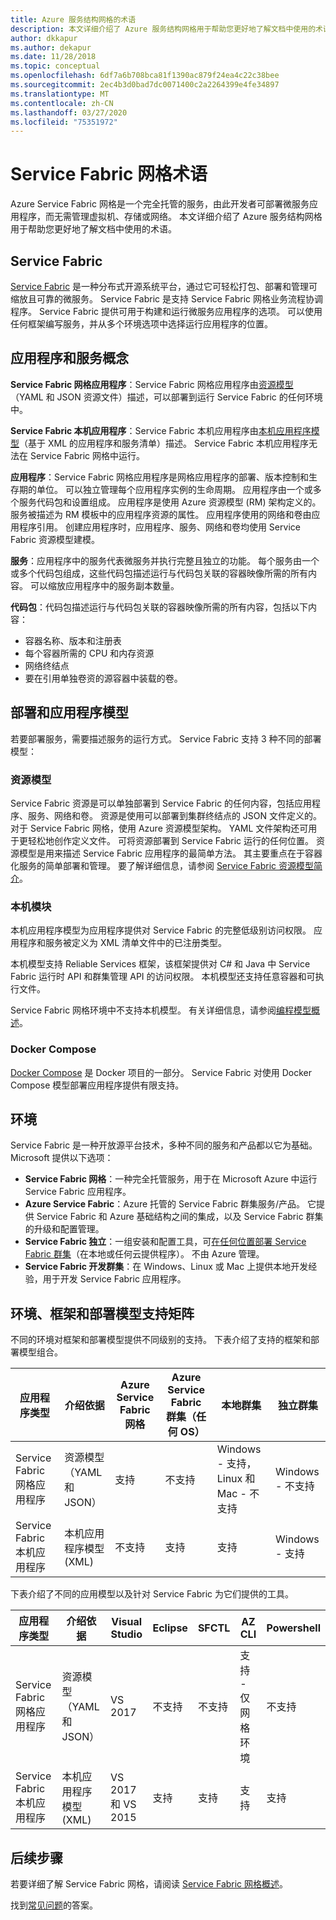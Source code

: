 ```yaml
---
title: Azure 服务结构网格的术语
description: 本文详细介绍了 Azure 服务结构网格用于帮助您更好地了解文档中使用的术语。
author: dkkapur
ms.author: dekapur
ms.date: 11/28/2018
ms.topic: conceptual
ms.openlocfilehash: 6df7a6b708bca81f1390ac879f24ea4c22c38bee
ms.sourcegitcommit: 2ec4b3d0bad7dc0071400c2a2264399e4fe34897
ms.translationtype: MT
ms.contentlocale: zh-CN
ms.lasthandoff: 03/27/2020
ms.locfileid: "75351972"
---
```

# <a name="service-fabric-mesh-terminology"></a>Service Fabric 网格术语

Azure Service Fabric 网格是一个完全托管的服务，由此开发者可部署微服务应用程序，而无需管理虚拟机、存储或网络。 本文详细介绍了 Azure 服务结构网格用于帮助您更好地了解文档中使用的术语。

## <a name="service-fabric"></a>Service Fabric

[Service Fabric](/azure/service-fabric/) 是一种分布式开源系统平台，通过它可轻松打包、部署和管理可缩放且可靠的微服务。 Service Fabric 是支持 Service Fabric 网格业务流程协调程序。 Service Fabric 提供可用于构建和运行微服务应用程序的选项。 可以使用任何框架编写服务，并从多个环境选项中选择运行应用程序的位置。

## <a name="application-and-service-concepts"></a>应用程序和服务概念

**Service Fabric 网格应用程序**：Service Fabric 网格应用程序由[资源模型](/azure/service-fabric-mesh/service-fabric-mesh-service-fabric-resources)（YAML 和 JSON 资源文件）描述，可以部署到运行 Service Fabric 的任何环境中。

**Service Fabric 本机应用程序**：Service Fabric 本机应用程序由[本机应用程序模型](/azure/service-fabric/service-fabric-application-model)（基于 XML 的应用程序和服务清单）描述。  Service Fabric 本机应用程序无法在 Service Fabric 网格中运行。

**应用程序**：Service Fabric 网格应用程序是网格应用程序的部署、版本控制和生存期的单位。 可以独立管理每个应用程序实例的生命周期。  应用程序由一个或多个服务代码包和设置组成。 应用程序是使用 Azure 资源模型 (RM) 架构定义的。  服务被描述为 RM 模板中的应用程序资源的属性。  应用程序使用的网络和卷由应用程序引用。  创建应用程序时，应用程序、服务、网络和卷均使用 Service Fabric 资源模型建模。

**服务**：应用程序中的服务代表微服务并执行完整且独立的功能。 每个服务由一个或多个代码包组成，这些代码包描述运行与代码包关联的容器映像所需的所有内容。  可以缩放应用程序中的服务副本数量。

**代码包**：代码包描述运行与代码包关联的容器映像所需的所有内容，包括以下内容：

* 容器名称、版本和注册表
* 每个容器所需的 CPU 和内存资源
* 网络终结点
* 要在引用单独卷资的源容器中装载的卷。

## <a name="deployment-and-application-models"></a>部署和应用程序模型 

若要部署服务，需要描述服务的运行方式。 Service Fabric 支持 3 种不同的部署模型：

### <a name="resource-model"></a>资源模型
Service Fabric 资源是可以单独部署到 Service Fabric 的任何内容，包括应用程序、服务、网络和卷。 资源是使用可以部署到集群终结点的 JSON 文件定义的。  对于 Service Fabric 网格，使用 Azure 资源模型架构。 YAML 文件架构还可用于更轻松地创作定义文件。 可将资源部署到 Service Fabric 运行的任何位置。 资源模型是用来描述 Service Fabric 应用程序的最简单方法。 其主要重点在于容器化服务的简单部署和管理。 要了解详细信息，请参阅 [Service Fabric 资源模型简介](/azure/service-fabric-mesh/service-fabric-mesh-service-fabric-resources)。

### <a name="native-model"></a>本机模块
本机应用程序模型为应用程序提供对 Service Fabric 的完整低级别访问权限。 应用程序和服务被定义为 XML 清单文件中的已注册类型。

本机模型支持 Reliable Services 框架，该框架提供对 C# 和 Java 中 Service Fabric 运行时 API 和群集管理 API 的访问权限。 本机模型还支持任意容器和可执行文件。

Service Fabric 网格环境中不支持本机模型。  有关详细信息，请参阅[编程模型概述](/azure/service-fabric/service-fabric-choose-framework)。

### <a name="docker-compose"></a>Docker Compose 
[Docker Compose](https://docs.docker.com/compose/) 是 Docker 项目的一部分。 Service Fabric 对使用 Docker Compose 模型部署应用程序提供有限支持。

## <a name="environments"></a>环境

Service Fabric 是一种开放源平台技术，多种不同的服务和产品都以它为基础。 Microsoft 提供以下选项：

 - **Service Fabric 网格**：一种完全托管服务，用于在 Microsoft Azure 中运行 Service Fabric 应用程序。
 - **Azure Service Fabric**：Azure 托管的 Service Fabric 群集服务/产品。 它提供 Service Fabric 和 Azure 基础结构之间的集成，以及 Service Fabric 群集的升级和配置管理。
 - **Service Fabric 独立**：一组安装和配置工具，可[在任何位置部署 Service Fabric 群集](/azure/service-fabric/service-fabric-deploy-anywhere)（在本地或任何云提供程序）。 不由 Azure 管理。
 - **Service Fabric 开发群集**：在 Windows、Linux 或 Mac 上提供本地开发经验，用于开发 Service Fabric 应用程序。

## <a name="environment-framework-and-deployment-model-support-matrix"></a>环境、框架和部署模型支持矩阵
不同的环境对框架和部署模型提供不同级别的支持。 下表介绍了支持的框架和部署模型组合。

| 应用程序类型 | 介绍依据 | Azure Service Fabric 网格 | Azure Service Fabric 群集（任何 OS）| 本地群集 | 独立群集 |
|---|---|---|---|---|---|
| Service Fabric 网格应用程序 | 资源模型（YAML 和 JSON） | 支持 |不支持 | Windows - 支持，Linux 和 Mac - 不支持 | Windows - 不支持 |
|Service Fabric 本机应用程序 | 本机应用程序模型 (XML) | 不支持| 支持|支持|Windows - 支持|

下表介绍了不同的应用模型以及针对 Service Fabric 为它们提供的工具。

| 应用程序类型 | 介绍依据 | Visual Studio | Eclipse | SFCTL | AZ CLI | Powershell|
|---|---|---|---|---|---|---|
| Service Fabric 网格应用程序 | 资源模型（YAML 和 JSON） | VS 2017 |不支持 |不支持 | 支持 - 仅网格环境 | 不支持|
|Service Fabric 本机应用程序 | 本机应用程序模型 (XML) | VS 2017 和 VS 2015| 支持|支持|支持|支持|

## <a name="next-steps"></a>后续步骤

若要详细了解 Service Fabric 网格，请阅读 [Service Fabric 网格概述](service-fabric-mesh-overview.md)。

找到[常见问题](service-fabric-mesh-faq.md)的答案。
